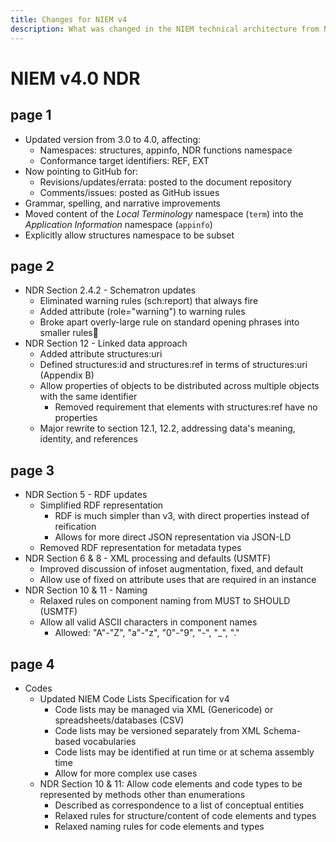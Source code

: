 ```yaml
---
title: Changes for NIEM v4
description: What was changed in the NIEM technical architecture from NIEM version 3 to version 4.
---
```


# NIEM v4.0 NDR

## page 1

* Updated version from 3.0 to 4.0, affecting:
  * Namespaces: structures, appinfo, NDR functions namespace
  * Conformance target identifiers: REF, EXT
* Now pointing to GitHub for:
  * Revisions/updates/errata: posted to the document repository
  * Comments/issues: posted as GitHub issues
* Grammar, spelling, and narrative improvements
* Moved content of the *Local Terminology* namespace (`term`) into the *Application Information* namespace (`appinfo`)
* Explicitly allow structures namespace to be subset

## page 2

* NDR Section 2.4.2 - Schematron updates
  * Eliminated warning rules (sch:report) that always fire
  * Added attribute (role="warning") to warning rules
  * Broke apart overly-large rule on standard opening phrases into smaller rules
* NDR Section 12 - Linked data approach
  * Added attribute structures:uri
  * Defined structures:id and structures:ref in terms of structures:uri (Appendix B)
  * Allow properties of objects to be distributed across multiple objects with the same identifier
    * Removed requirement that elements with structures:ref have no properties
  * Major rewrite to section 12.1, 12.2, addressing data's meaning, identity, and references

## page 3

* NDR Section 5 - RDF updates 
  * Simplified RDF representation
    * RDF is much simpler than v3, with direct properties instead of reification
    * Allows for more direct JSON representation via JSON-LD
  * Removed RDF representation for metadata types
* NDR Section 6 & 8 - XML processing and defaults (USMTF)
  * Improved discussion of infoset augmentation, fixed, and default
  * Allow use of fixed on attribute uses that are required in an instance
* NDR Section 10 & 11 - Naming
  * Relaxed rules on component naming from MUST to SHOULD (USMTF)
  * Allow all valid ASCII characters in component names
    * Allowed: "A"-"Z", "a"-"z", "0"-"9", "-", "_", "."

## page 4

* Codes
  * Updated NIEM Code Lists Specification for v4
    * Code lists may be managed via XML (Genericode) or spreadsheets/databases (CSV)
    * Code lists may be versioned separately from XML Schema-based vocabularies
    * Code lists may be identified at run time or at schema assembly time
    * Allow for more complex use cases
  * NDR Section 10 & 11:  Allow code elements and code types to be represented by methods other than enumerations
    * Described as correspondence to a list of conceptual entities
    * Relaxed rules for structure/content of code elements and types
    * Relaxed naming rules for code elements and types
